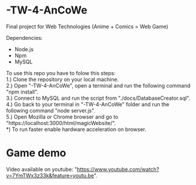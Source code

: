# -TW-4-AnCoWe
Final project for Web Technologies (Anime + Comics = Web Game)<br />

Dependencies: <br />
- Node.js <br />
- Npm <br />
- MySQL <br />


To use this repo you have to folow this steps: <br />
1.) Clone the repository on your local machine. <br />
2.) Open "-TW-4-AnCoWe", open a terminal and run the following command "npm install". <br />
3.) Connect to MySQL and run the script from "./docs/DatabaseCreator.sql". <br />
4.) Go back to your terminal in "-TW-4-AnCoWe" folder and run the following command "node server.js". <br />
5.) Open Mozilla or Chrome browser and go to "https://localhost:3000/html/magicWebsite/". <br />
*) To run faster enable hardware acceleration on browser.


# Game demo
Video available on youtube: "https://www.youtube.com/watch?v=7YmTWx3z33k&feature=youtu.be".

